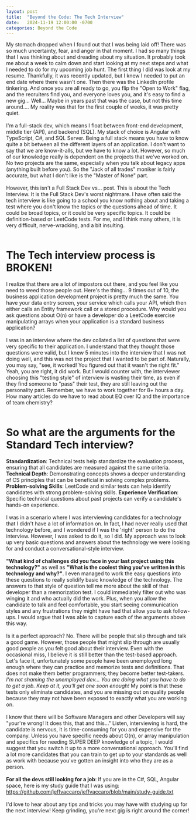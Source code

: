 ```yaml
---
layout: post
title:  "Beyond the Code: The Tech Interview"
date:   2024-11-19 12:00:00 -0700
categories: Beyond the Code
---
```

My stomach dropped when I found out that I was being laid off! There was so much uncertainty, fear, and anger in that moment. I had so many things that I was thinking about and dreading about my situation. It probably took me about a week to calm down and start looking at my next steps and what I needed to do for my upcoming job hunt. The first thing I did was look at my resume. Thankfully, it was recently updated, but I knew I needed to put an end date where there wasn't one. Then there was the LinkedIn profile tinkering. And once you are all ready to go, you flip the "Open to Work" flag, and the recruiters find you, and everyone loves you, and it's easy to find a new gig... Well... Maybe in years past that was the case, but not this time around.... My reality was that for the first couple of weeks, it was pretty quiet.
<br/><br/>
I'm a full-stack dev, which means I float between front-end development, middle tier (API), and backend (SQL). My stack of choice is Angular with TypeScript, C#, and SQL Server. Being a full stack means you have to know quite a bit between all the different layers of an application. I don't want to say that we are know-it-alls, but we have to know a lot. However, so much of our knowledge really is dependent on the projects that we've worked on. No two projects are the same, especially when you talk about legacy apps (anything built before you). So the "Jack of all trades" moniker is fairly accurate, but what I don't like is the "Master of None" part.
<br/><br/>
However, this isn't a Full Stack Dev vs... post. This is about the Tech Interview. It is the Full Stack Dev's worst nightmare. I have often said the tech interview is like going to a school you know nothing about and taking a test where you don't know the topics or the questions ahead of time. It could be broad topics, or it could be very specific topics. It could be definition-based or LeetCode tests. For me, and I think many others, it is very difficult, nerve-wracking, and a bit insulting.
<br/><br/>

# The Tech interview process is BROKEN! #

I realize that there are a lot of impostors out there, and you feel like you need to weed those people out. Here's the thing... 9 times out of 10, the business application development project is pretty much the same. You have your data entry screen, your service which calls your API, which then either calls an Entity framework call or a stored procedure. Why would you ask questions about O(n) or have a developer do a LeetCode exercise manipulating arrays when your application is a standard business application?
<br/><br/>
I was in an interview where the dev collated a list of questions that were very specific to their application. I understand that they thought those questions were valid, but I knew 5 minutes into the interview that I was not doing well, and this was not the project that I wanted to be part of. Naturally, you may say, "see, it worked! You figured out that it wasn't the right fit." Yeah, you are right, it did work. But I would counter with, the interviewer choosing this "testing style" of interview is wasting their time, as even if they find someone to "pass" their test, they are still leaving out the personality part. Remember, we have to work together for 8+ hours a day. How many articles do we have to read about EQ over IQ and the importance of team chemistry?
<br/><br/>

# So what are the arguments for the Standard Tech interview? #

<b>Standardization</b>: Technical tests help standardize the evaluation process, ensuring that all candidates are measured against the same criteria.
<b>Technical Depth</b>: Demonstrating concepts shows a deeper understanding of CS principles that can be beneficial in solving complex problems.
<b>Problem-solving Skills</b>: LeetCode and similar tests can help identify candidates with strong problem-solving skills.
<b>Experience Verification</b>: Specific technical questions about past projects can verify a candidate's hands-on experience.
<br/><br/>
I was in a scenario where I was interviewing candidates for a technology that I didn't have a lot of information on. In fact, I had never really used that technology before, and I wondered if I was the 'right' person to do the interview. However, I was asked to do it, so I did. My approach was to look up very basic questions and answers about the technology we were looking for and conduct a conversational-style interview.
<br/><br/>
<b>"What kind of challenges did you face in your last project using this technology?"</b> as well as <b>"What is the coolest thing you've written in this technology and why?"</b>. I even managed to work the easy questions into these questions to really solidify basic knowledge of the technology. The answers to that style of question tell me more about the skill of that developer than a memorization test. I could immediately filter out who was winging it and who actually did the work. Plus, when you allow the candidate to talk and feel comfortable, you start seeing communication styles and any frustrations they might have had that allow you to ask follow-ups. I would argue that I was able to capture each of the arguments above this way.
<br/><br/>
Is it a perfect approach? No. There will be people that slip through and talk a good game. However, those people that might slip through are usually good people as you felt good about their interview. Even with the occasional miss, I believe it is still better than the test-based approach. Let's face it, unfortunately some people have been unemployed long enough where they can practice and memorize tests and definitions. That does not make them better programmers; they become better test-takers. <i>I'm not shaming the unemployed dev... You are doing what you have to do to get a job. Keep at it, you'll get one soon enough!</i> My point is that these tests only eliminate candidates, and you are missing out on quality people because they may not have been exposed to exactly what you are working on.
<br/><br/>
I know that there will be Software Managers and other Developers will say "your're wrong! It does this, that and this..." Listen, interviewing is hard, the candidate is nervous, it is time-consuming for you and expensive for the company. Unless you have specific needs about O(n), or array manipulation and specifics for needing SUPER DEEP knowledge of a topic, I would suggest that you switch it up to a more conversational approach. You'll find a lot more candidates that you can train to get up to your standards as well as work with because you've gotten an insight into who they are as a person.
<br/><br/>
<b>For all the devs still looking for a job</b>: If you are in the C#, SQL, Angular space, here is my study guide that I was using: <a href="https://github.com/jeffvaccaro/jeffvaccaro/blob/main/study-guide.txt" target="_blank">https://github.com/jeffvaccaro/jeffvaccaro/blob/main/study-guide.txt</a>
<br/><br/>
I'd love to hear about any tips and tricks you may have with studying up for the next interview! Keep grinding, you're next gig is right around the corner!